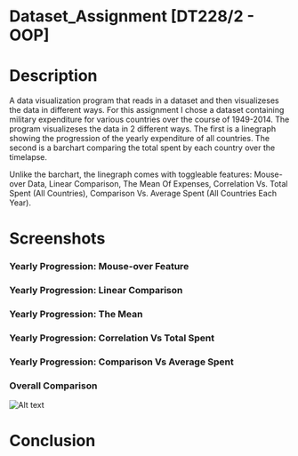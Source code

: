 # Dataset_Assignment [DT228/2 - OOP]
# Description
A data visualization program that reads in a dataset and then visualizeses the data in different ways.  For this assignment I chose a dataset containing military expenditure 
for various countries over the course of 1949-2014.  The program visualizeses the data in 2 different ways. The first is a linegraph showing the progression of the yearly expenditure of all countries. 
The second is a barchart comparing the total spent by each country over the timelapse.  
  
Unlike the barchart, the linegraph comes with toggleable features:  Mouse-over Data, Linear Comparison, The Mean Of Expenses, Correlation Vs. Total Spent (All Countries), Comparison Vs. Average Spent (All Countries Each Year).  
  
# Screenshots
### Yearly Progression: Mouse-over Feature ###


### Yearly Progression: Linear Comparison ###

### Yearly Progression: The Mean ###

### Yearly Progression: Correlation Vs Total Spent ###

### Yearly Progression: Comparison Vs Average Spent ###

### Overall Comparison ###
![Alt text](http://imgur.com/ehBJbvA)

# Conclusion
